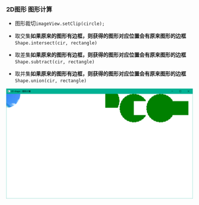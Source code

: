 ### 2D图形 图形计算

* 图形裁切`imageView.setClip(circle);`

* 取交集**如果原来的图形有边框，则获得的图形对应位置会有原来图形的边框**`Shape.intersect(cir, rectangle)`

* 取差集**如果原来的图形有边框，则获得的图形对应位置会有原来图形的边框**`Shape.subtract(cir, rectangle)`

* 取并集**如果原来的图形有边框，则获得的图形对应位置会有原来图形的边框**`Shape.union(cir, rectangle)`

![](../assets/Pasted%20image%2020220618090847.png)